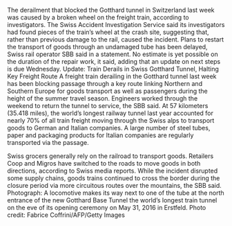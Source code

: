 The derailment that blocked the Gotthard tunnel in Switzerland last week was caused by a broken wheel on the freight train, according to investigators.
The Swiss Accident Investigation Service said its investigators had found pieces of the train’s wheel at the crash site, suggesting that, rather than previous damage to the rail, caused the incident.
Plans to restart the transport of goods through an undamaged tube has been delayed, Swiss rail operator SBB said in a statement. No estimate is yet possible on the duration of the repair work, it said, adding that an update on next steps is due Wednesday.
Update: Train Derails in Swiss Gotthard Tunnel, Halting Key Freight Route
A freight train derailing in the Gotthard tunnel last week has been blocking passage through a key route linking Northern and Southern Europe for goods transport as well as passengers during the height of the summer travel season. Engineers worked through the weekend to return the tunnel to service, the SBB said.
At 57 kilometers (35.418 miles), the world’s longest railway tunnel last year accounted for nearly 70% of all train freight moving through the Swiss alps to transport goods to German and Italian companies. A large number of steel tubes, paper and packaging products for Italian companies are regularly transported via the passage.

Swiss grocers generally rely on the railroad to transport goods. Retailers Coop and Migros have switched to the roads to move goods in both directions, according to Swiss media reports.
While the incident disrupted some supply chains, goods trains continued to cross the border during the closure period via more circuitous routes over the mountains, the SBB said.
Photograph: A locomotive makes its way next to one of the tube at the north entrance of the new Gotthard Base Tunnel the world’s longest train tunnel on the eve of its opening ceremony on May 31, 2016 in Erstfeld. Photo credit: Fabrice Coffrini/AFP/Getty Images